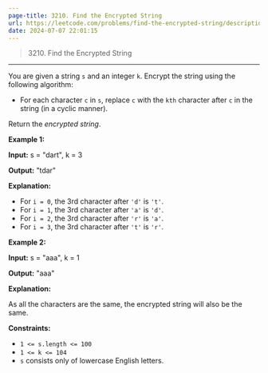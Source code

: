 ```yaml
---
page-title: 3210. Find the Encrypted String
url: https://leetcode.com/problems/find-the-encrypted-string/description/
date: 2024-07-07 22:01:15
---
```


> 3210\. Find the Encrypted String

---

You are given a string `s` and an integer `k`. Encrypt the string using the following algorithm:

-   For each character `c` in `s`, replace `c` with the `kth` character after `c` in the string (in a cyclic manner).

Return the *encrypted string*.

**Example 1:**

**Input:** s = "dart", k = 3

**Output:** "tdar"

**Explanation:**

-   For `i = 0`, the 3rd character after `'d'` is `'t'`.
-   For `i = 1`, the 3rd character after `'a'` is `'d'`.
-   For `i = 2`, the 3rd character after `'r'` is `'a'`.
-   For `i = 3`, the 3rd character after `'t'` is `'r'`.

**Example 2:**

**Input:** s = "aaa", k = 1

**Output:** "aaa"

**Explanation:**

As all the characters are the same, the encrypted string will also be the same.

**Constraints:**

-   `1 <= s.length <= 100`
-   `1 <= k <= 104`
-   `s` consists only of lowercase English letters.
